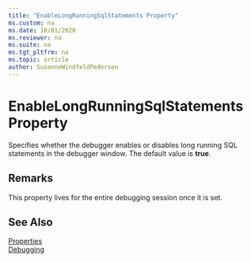 ```yaml
---
title: "EnableLongRunningSqlStatements Property"
ms.custom: na
ms.date: 10/01/2020
ms.reviewer: na
ms.suite: na
ms.tgt_pltfrm: na
ms.topic: article
author: SusanneWindfeldPedersen
---
```


# EnableLongRunningSqlStatements Property

Specifies whether the debugger enables or disables long running SQL statements in the debugger window. The default value is **true**.

## Remarks  
This property lives for the entire debugging session once it is set.

## See Also  
[Properties](devenv-properties.md)  
[Debugging](../devenv-debugging.md)  
